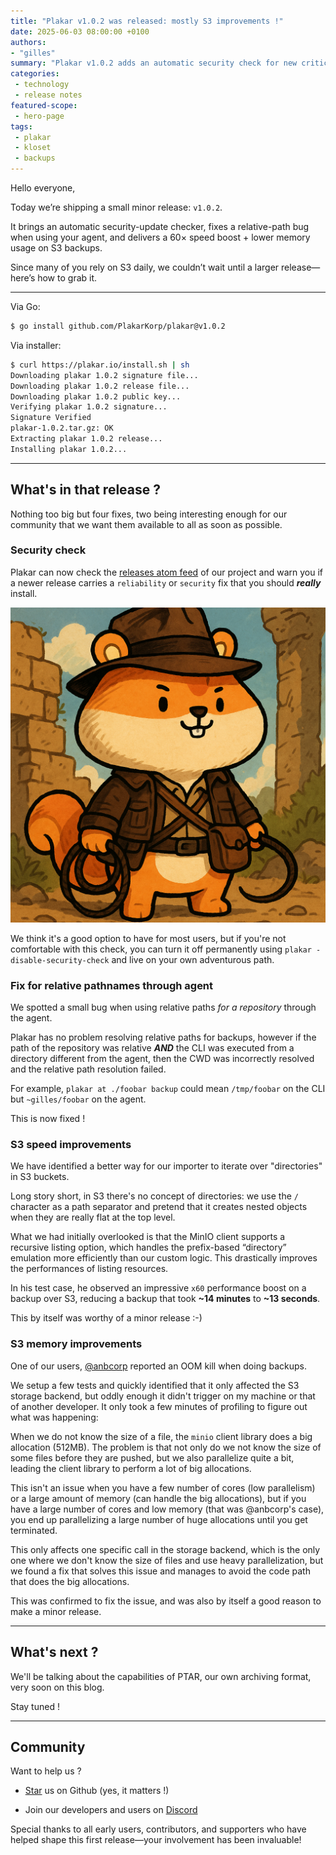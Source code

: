 ```yaml
---
title: "Plakar v1.0.2 was released: mostly S3 improvements !"
date: 2025-06-03 08:00:00 +0100
authors:
- "gilles"
summary: "Plakar v1.0.2 adds an automatic security check for new critical releases. It also fixes relative-path resolution when using an agent, plus delivers dramatic S3 performance and memory improvements for faster, more reliable backups."
categories:
 - technology
 - release notes
featured-scope:
 - hero-page
tags:
 - plakar
 - kloset
 - backups
---
```


Hello everyone,

Today we’re shipping a small minor release: `v1.0.2`.

It brings an automatic security-update checker,
fixes a relative-path bug when using your agent,
and delivers a 60× speed boost + lower memory usage on S3 backups.

Since many of you rely on S3 daily, we couldn’t wait until a larger release—here’s how to grab it.

--- 
Via Go:

```sh
$ go install github.com/PlakarKorp/plakar@v1.0.2
```

Via installer:

```sh
$ curl https://plakar.io/install.sh | sh
Downloading plakar 1.0.2 signature file...
Downloading plakar 1.0.2 release file...
Downloading plakar 1.0.2 public key...
Verifying plakar 1.0.2 signature...
Signature Verified
plakar-1.0.2.tar.gz: OK
Extracting plakar 1.0.2 release...
Installing plakar 1.0.2...
```

--- 
## What's in that release ?

Nothing too big but four fixes,
two being interesting enough for our community that we want them available to all as soon as possible.


### Security check

Plakar can now check the [releases atom feed](https://plakar.io/api/releases.atom) of our project and warn you if a newer release carries a `reliability` or `security` fix that you should **_really_** install.

![That's if you feel adventurous :-)](nestorjones.png)

We think it's a good option to have for most users,
but if you're not comfortable with this check,
you can turn it off permanently using `plakar -disable-security-check` and live on your own adventurous path.




### Fix for relative pathnames through agent

We spotted a small bug when using relative paths _for a repository_ through the agent.

Plakar has no problem resolving relative paths for backups,
however if the path of the repository was relative **_AND_** the CLI was executed from a directory different from the agent,
then the CWD was incorrectly resolved and the relative path resolution failed.

For example, `plakar at ./foobar backup` could mean `/tmp/foobar` on the CLI but `~gilles/foobar` on the agent.

This is now fixed !

### S3 speed improvements

We have identified a better way for our importer to iterate over "directories" in S3 buckets.

Long story short,
in S3 there's no concept of directories:
we use the `/` character as a path separator and pretend that it creates nested objects when they are really flat at the top level.

What we had initially overlooked is that the MinIO client supports a recursive listing option,
which handles the prefix-based “directory” emulation more efficiently than our custom logic.
This drastically improves the performances of listing resources.

In his test case,
he observed an impressive `x60` performance boost on a backup over S3,
reducing a backup that took **~14 minutes** to **~13 seconds**.

This by itself was worthy of a minor release :-)


### S3 memory improvements

One of our users,
[@anbcorp](https://github.com/Anbcorp) reported an OOM kill when doing backups.

We setup a few tests and quickly identified that it only affected the S3 storage backend,
but oddly enough it didn't trigger on my machine or that of another developer.
It only took a few minutes of profiling to figure out what was happening:

When we do not know the size of a file,
the `minio` client library does a big allocation (512MB).
The problem is that not only do we not know the size of some files before they are pushed,
but we also parallelize quite a bit,
leading the client library to perform a lot of big allocations.

This isn't an issue when you have a few number of cores (low parallelism) or a large amount of memory (can handle the big allocations),
but if you have a large number of cores and low memory (that was @anbcorp's case),
you end up parallelizing a large number of huge allocations until you get terminated.

This only affects one specific call in the storage backend,
which is the only one where we don't know the size of files and use heavy parallelization,
but we found a fix that solves this issue and manages to avoid the code path that does the big allocations.

This was confirmed to fix the issue,
and was also by itself a good reason to make a minor release.


--- 

## What's next ?

We'll be talking about the capabilities of PTAR,
our own archiving format,
very soon on this blog.

Stay tuned !


--- 

## Community

Want to help us ?

- <a class="github-button" href="https://github.com/PlakarKorp/plakar" data-color-scheme="no-preference: light; light: light; dark: light;" data-icon="octicon-star" aria-label="Star PlakarKorp/plakar on GitHub">Star</a> us on Github (yes, it matters !)

- Join our developers and users on [Discord](https://discord.gg/uuegtnF2Q5)

Special thanks to all early users, contributors, and supporters who have helped shape this first release—your involvement has been invaluable!

